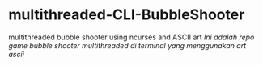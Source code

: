# multithreaded-CLI-BubbleShooter
multithreaded bubble shooter using ncurses and ASCII art
*Ini adalah repo game bubble shooter multithreaded di terminal yang menggunakan art ascii*

